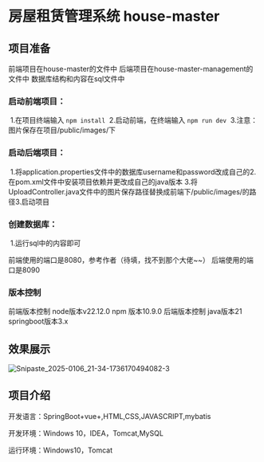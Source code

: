 #  房屋租赁管理系统 house-master

## 项目准备

前端项目在house-master的文件中
后端项目在house-master-management的文件中
数据库结构和内容在sql文件中

### 启动前端项目：
​    1.在项目终端输入 `npm install`
​    2.启动前端，在终端输入 `npm run dev`
​    3.注意：图片保存在项目/public/images/下
### 启动后端项目：
​    1.将application.properties文件中的数据库username和password改成自己的
​    2.在pom.xml文件中安装项目依赖并更改成自己的java版本
​    3.将UploadController.java文件中的图片保存路径替换成前端下/public/images/的路径
​    3.启动项目
### 创建数据库：
​    1.运行sql中的内容即可

前端使用的端口是8080，参考作者（待填，找不到那个大佬~~）
后端使用的端口是8090

### 版本控制

前端版本控制
    node版本v22.12.0
    npm 版本10.9.0
后端版本控制
    java版本21
    springboot版本3.x



## 效果展示
![Snipaste_2025-0106_21-34-1736170494082-3](https://github.com/user-attachments/assets/cfb4ff82-7d1c-4663-b62a-f64b8fcf2e4e)















## 项目介绍

开发语言：SpringBoot+vue+,HTML,CSS,JAVASCRIPT,mybatis

开发环境：Windows 10，IDEA，Tomcat,MySQL 

运行环境：Windows10，Tomcat















